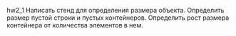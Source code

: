 hw2_1
Написать стенд для определения размера объекта. Определить размер пустой строки и пустых контейнеров.
Определить рост размера контейнера от количества элементов в нем.